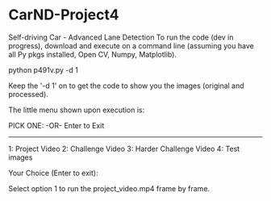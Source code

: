 # CarND-Project4
Self-driving Car - Advanced Lane Detection
To run the code (dev in progress), download and execute on a command line (assuming you have all Py pkgs installed, Open CV, Numpy, Matplotlib).

python p491v.py -d 1

Keep the '-d 1' on to get the code to show you the images (original and processed). 

The little menu shown upon execution is:

PICK ONE: -OR- Enter to Exit
___________________________________________
1:  Project Video
2:  Challenge Video
3:  Harder Challenge Video
4:  Test images

Your Choice (Enter to exit): 

Select option 1 to run the project_video.mp4 frame by frame.
